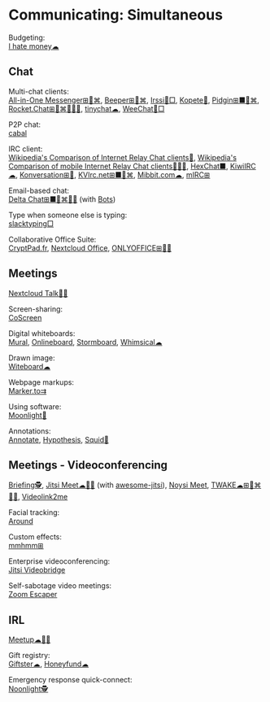 # Communicating: Simultaneous

Budgeting:  
[I hate money☁](https://ihatemoney.org/)

## Chat

Multi-chat clients:  
[All-in-One Messenger⊞🐧⌘](https://allinone.im/),
[Beeper⊞🐧⌘](https://www.beeper.com/),
[Irssi🐧□](https://irssi.org/),
[Kopete🐧](https://apps.kde.org/kopete/),
[Pidgin⊞■🐧⌘](https://pidgin.im/),
[Rocket.Chat⊞🐧⌘🍎🤖💾](https://rocket.chat/),
[tinychat☁](https://tinychat.com),
[WeeChat🐧□](https://weechat.org/)

P2P chat:  
[cabal](https://cabal.chat/)

IRC client:  
[Wikipedia's Comparison of Internet Relay Chat clients💩](https://en.wikipedia.org/wiki/Comparison_of_Internet_Relay_Chat_clients),
[Wikipedia's Comparison of mobile Internet Relay Chat clients🍎🤖💩](https://en.wikipedia.org/wiki/Comparison_of_mobile_Internet_Relay_Chat_clients),
[HexChat■](https://hexchat.github.io/),
[KiwiIRC☁](https://kiwiirc.com/),
[Konversation⊞🐧](https://konversation.kde.org/),
[KVIrc.net⊞■🐧⌘](https://www.kvirc.net/),
[Mibbit.com☁](https://mibbit.com/),
[mIRC⊞](https://www.mirc.com/)

Email-based chat:  
[Delta Chat⊞■🐧⌘🍎🤖](https://delta.chat/) (with [Bots](https://bots.delta.chat))

Type when someone else is typing:  
[slacktyping□](https://github.com/will/slacktyping)

Collaborative Office Suite:  
[CryptPad.fr](https://cryptpad.fr/),
[Nextcloud Office](https://nextcloud.com/office/),
[ONLYOFFICE⊞🐧💾](https://www.onlyoffice.com/)

## Meetings

[Nextcloud Talk💾🍎](https://nextcloud.com/talk/)

Screen-sharing:  
[CoScreen](https://www.coscreen.co/)

Digital whiteboards:  
[Mural](https://www.mural.co/),
[Onlineboard](https://onlineboard.eu/),
[Stormboard](https://stormboard.com/),
[Whimsical☁](https://whimsical.com/)

Drawn image:  
[Witeboard☁](https://witeboard.com)

Webpage markups:  
[Marker.to⇉](http://marker.to/)

Using software:  
[Moonlight🤖](https://moonlight-stream.org/)

Annotations:  
[Annotate](https://annotate.net/),
[Hypothesis](https://web.hypothes.is/),
[Squid🤖](https://www.squidnotes.com/)

## Meetings - Videoconferencing

[Briefing🕵️](https://brie.fi/ng),
[Jitsi Meet☁🍎🤖](https://meet.jit.si/) (with [awesome-jitsi](https://github.com/xceejay/awesome-jitsi)),
[Noysi Meet](https://meet.noysi.com/),
[TWAKE☁⊞🐧⌘🍎🤖](https://twake.app/),
[Videolink2me](https://videolink2me.com/)

Facial tracking:  
[Around](https://www.around.co/)

Custom effects:  
[mmhmm⊞](https://www.mmhmm.app/)

Enterprise videoconferencing:  
[Jitsi Videobridge](https://jitsi.org/jitsi-videobridge/)

Self-sabotage video meetings:  
[Zoom Escaper](https://zoomescaper.com/)

## IRL

[Meetup☁🍎🤖](https://www.meetup.com/)

Gift registry:  
[Giftster☁](https://www.giftster.com/),
[Honeyfund☁](https://www.honeyfund.com/)

Emergency response quick-connect:  
[Noonlight🕵️](https://www.noonlight.com/)
